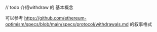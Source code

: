 // todo 介绍withdraw 的 基本概念

可以参考 https://github.com/ethereum-optimism/specs/blob/main/specs/protocol/withdrawals.md 的叙事格式
